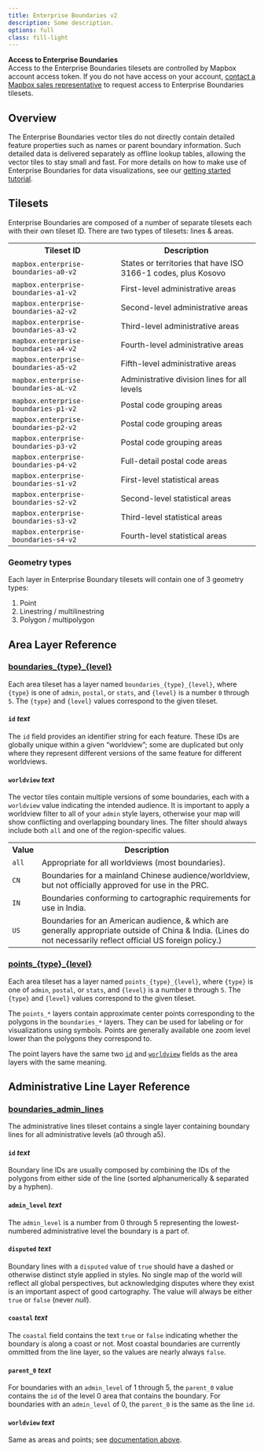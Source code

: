 ```yaml
---
title: Enterprise Boundaries v2
description: Some description.
options: full
class: fill-light
---
```


<div class='note small round'>
<div><strong>Access to Enterprise Boundaries</strong></div>
Access to the Enterprise Boundaries tilesets are controlled by Mapbox account access token. If you do not have access on your account, <a href="https://www.mapbox.com/contact/">contact a Mapbox sales representative</a> to request access to Enterprise Boundaries tilesets.
</div>

## Overview

The Enterprise Boundaries vector tiles do not directly contain detailed feature properties such as names or parent boundary information. Such detailed data is delivered separately as offline lookup tables, allowing the vector tiles to stay small and fast. For more details on how to make use of Enterprise Boundaries for data visualizations, see our [getting started tutorial](/help/get-started-enterprise-boundaries/).

## Tilesets

Enterprise Boundaries are composed of a number of separate tilesets each with their own tileset ID. There are two types of tilesets: lines & areas.

<table class='small space-bottom2'>
<tr><th>Tileset ID</th><th>Description</th></tr>
<tr><td><code>mapbox.enterprise-boundaries-a0-v2</code></td><td>States or territories that have ISO 3166-1 codes, plus Kosovo</td></tr>
<tr><td><code>mapbox.enterprise-boundaries-a1-v2</code></td><td>First-level administrative areas</td></tr>
<tr><td><code>mapbox.enterprise-boundaries-a2-v2</code></td><td>Second-level administrative areas</td></tr>
<tr><td><code>mapbox.enterprise-boundaries-a3-v2</code></td><td>Third-level administrative areas</td></tr>
<tr><td><code>mapbox.enterprise-boundaries-a4-v2</code></td><td>Fourth-level administrative areas</td></tr>
<tr><td><code>mapbox.enterprise-boundaries-a5-v2</code></td><td>Fifth-level administrative areas</td></tr>
<tr><td><code>mapbox.enterprise-boundaries-aL-v2</code></td><td>Administrative division lines for all levels</td></tr>
<tr><td><code>mapbox.enterprise-boundaries-p1-v2</code></td><td>Postal code grouping areas</td></tr>
<tr><td><code>mapbox.enterprise-boundaries-p2-v2</code></td><td>Postal code grouping areas</td></tr>
<tr><td><code>mapbox.enterprise-boundaries-p3-v2</code></td><td>Postal code grouping areas</td></tr>
<tr><td><code>mapbox.enterprise-boundaries-p4-v2</code></td><td>Full-detail postal code areas</td></tr>
<tr><td><code>mapbox.enterprise-boundaries-s1-v2</code></td><td>First-level statistical areas</td></tr>
<tr><td><code>mapbox.enterprise-boundaries-s2-v2</code></td><td>Second-level statistical areas</td></tr>
<tr><td><code>mapbox.enterprise-boundaries-s3-v2</code></td><td>Third-level statistical areas</td></tr>
<tr><td><code>mapbox.enterprise-boundaries-s4-v2</code></td><td>Fourth-level statistical areas</td></tr>
</table>

### Geometry types

Each layer in Enterprise Boundary tilesets will contain one of 3 geometry types:

1. <span class='small inline icon marker'></span> Point
2. <span class='small inline icon polyline'></span> Linestring / multilinestring
3. <span class='small inline icon polygon'></span> Polygon / multipolygon


## Area Layer Reference

<a class='doc-section' id='boundaries'></a>
<h3 class='layer-ref-section'><a href='#boundaries'>boundaries_{type}_{level}</a>
    <div class='geomtype' title='polygons'>
        <span class='quiet inline small icon marker'></span>
        <span class='quiet inline small icon polyline'></span>
        <span class='      inline small icon polygon'></span>
    </div>
</h3>

Each area tileset has a layer named `boundaries_{type}_{level}`, where `{type}` is one of `admin`, `postal`, or `stats`, and `{level}` is a number `0` through `5`. The `{type}` and `{level}` values correspond to the given tileset.

#### <!--area--> `id` _text_

The `id` field provides an identifier string for each feature. These IDs are globally unique within a given “worldview”; some are duplicated but only where they represent different versions of the same feature for different worldviews.

#### <!--area--> `worldview` _text_

The vector tiles contain multiple versions of some boundaries, each with a `worldview` value indicating the intended audience. It is important to apply a worldview filter to all of your `admin` style layers, otherwise your map will show conflicting and overlapping boundary lines. The filter should always include both `all` and one of the region-specific values.

<table class='small space-bottom2'>
<tr><th>Value</th><th>Description</th></tr>
<tr><td><code>all</code></td><td>Appropriate for all worldviews (most boundaries).</td></tr>
<tr><td><code>CN</code></td><td>Boundaries for a mainland Chinese audience/worldview, but not officially approved for use in the PRC.</td></tr>
<tr><td><code>IN</code></td><td>Boundaries conforming to cartographic requirements for use in India.</td></tr>
<tr><td><code>US</code></td><td>Boundaries for an American audience, & which are generally appropriate outside of China & India. (Lines do not necessarily reflect official US foreign policy.)</td></tr>
</table>

<a class='doc-section' id='boundaries'></a>
<h3 class='layer-ref-section'><a href='#boundaries'>points_{type}_{level}</a>
    <div class='geomtype' title='polygons'>
        <span class='      inline small icon marker'></span>
        <span class='quiet inline small icon polyline'></span>
        <span class='quiet inline small icon polygon'></span>
    </div>
</h3>

Each area tileset has a layer named `points_{type}_{level}`, where `{type}` is one of `admin`, `postal`, or `stats`, and `{level}` is a number `0` through `5`. The `{type}` and `{level}` values correspond to the given tileset.

The `points_*` layers contain approximate center points corresponding to the polygons in the `boundaries_*` layers. They can be used for labeling or for visualizations using symbols. Points are generally available one zoom level lower than the polygons they correspond to.

The point layers have the same two [`id`](#area---id-text) and [`worldview`](#area---worldview-text) fields as the area layers with the same meaning.

## Administrative Line Layer Reference

<a class='doc-section' id='boundaries'></a>
<h3 class='layer-ref-section'><a href='#boundaries'>boundaries_admin_lines</a>
    <div class='geomtype' title='polygons'>
        <span class='quiet inline small icon marker'></span>
        <span class='      inline small icon polyline'></span>
        <span class='quiet inline small icon polygon'></span>
    </div>
</h3>

The administrative lines tileset contains a single layer containing boundary lines for all administrative levels (a0 through a5).

#### <!--line--> `id` _text_

Boundary line IDs are usually composed by combining the IDs of the polygons from either side of the line (sorted alphanumerically & separated by a hyphen).

#### <!--line--> `admin_level` _text_

The `admin_level` is a number from 0 through 5 representing the lowest-numbered administrative level the boundary is a part of.

#### <!--line--> `disputed` _text_

Boundary lines with a `disputed` value of `true` should have a dashed or otherwise distinct style applied in styles. No single map of the world will reflect all global perspectives, but acknowledging disputes where they exist is an important aspect of good cartography. The value will always be either `true` or `false` (never _null_).

#### <!--line--> `coastal` _text_

The `coastal` field contains the text `true` or `false` indicating whether the boundary is along a coast or not. Most coastal boundaries are currently ommitted from the line layer, so the values are nearly always `false`.

#### <!--line--> `parent_0` _text_

For boundaries with an `admin_level` of 1 through 5, the `parent_0` value contains the `id` of the level 0 area that contains the boundary. For boundaries with an `admin_level` of 0, the `parent_0` is the same as the line `id`.

#### <!--line--> `worldview` _text_

Same as areas and points; see [documentation above](#area---worldview-text).
